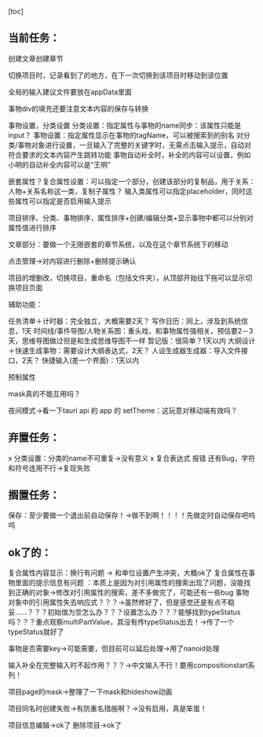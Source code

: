 





[toc]



## 当前任务：





创建文章创建章节

切换项目时，记录看到了的地方，在下一次切换到该项目时移动到该位置

全局的输入建议文件要放在appData里面

事物div的填充还要注意文本内容的保存与转换 

事物设置，分类设置
分类设置：指定属性与事物的name同步：该属性只能是input？
事物设置：指定属性显示在事物的tagName，可以被搜索到的别名
对分类/事物对象进行设置，一旦输入了完整的关键字时，无需点击输入提示，自动对符合要求的文本内容产生跳转功能
事物自动补全时，补全的内容可以设置，例如小明的自动补全内容可以是“王明”

嵌套属性？复合属性设置：可以指定一个部分，创建该部分的复制品，用于关系：人物+关系名称这一类，复制子属性？
输入类属性可以指定placeholder，同时这些属性可以指定是否启用输入提示

项目排序、分类、事物排序，属性排序+创建/编辑分类+显示事物中都可以分别对属性值进行排序

文章部分：要做一个无限嵌套的章节系统，以及在这个章节系统下的移动

点击管理→对内容进行删除+删除提示确认

项目的增删改，切换项目，重命名（包括文件夹），从顶部开始往下拖可以显示切换项目页面

辅助功能：

任务清单＋计时器：完全独立，大概需要2天？
写作日历：同上，涉及到系统信息，1天
时间线/事件导图/人物关系图：重头戏，和事物属性强相关，预估要2－3天，思维导图做过但是和生成思维导图不一样
暂记版：很简单？1天以内
大纲设计＋快速生成事物：需要设计大纲表达式，2天？
人设生成器生成器：导入文件接口，2天？
快捷输入(差一个界面)：1天以内

预制属性

mask真的不能互用吗？

夜间模式→看一下tauri api 的 app 的 setTheme：这玩意对移动端有效吗？

## 弃置任务：

x 分类设置：分类的name不可重复→没有意义
x 复合表达式 报错 还有Bug，字符和符号连用不行→复现失败

## 搁置任务：

保存：至少要做一个退出前自动保存！→做不到啊！！！！先做定时自动保存吧呜呜

## ok了的：

复合属性内容显示：换行有问题 → 和单位设置产生冲突，大概ok了
复合属性在事物里面的提示信息有问题 ：本质上是因为对引用属性的搜索出现了问题，没能找到正确的对象→修改对引用属性的搜索，差不多做完了，可能还有一些bug
事物对象中的引用属性失去响应式？？？→虽然修好了，但是感觉还是有点不稳妥……？？？初始值为空怎么办？？？设置怎么办？？？能够找到typeStatus吗？？？重点观察multiPartValue，其没有传typeStatus出去！→传了一个typeStatus就好了

事物是否需要key→可能需要，但目前可以延后处理→用了nanoid处理

输入补全在完整输入时不起作用？？？→中文输入不行！要用compositionstart系列！

项目page的mask→整理了一下mask和hideshow动画

项目同名时创建失败→有防重名措施啊？→没有启用，真是笨蛋！

项目信息编辑→ok了
删除项目→ok了

 
